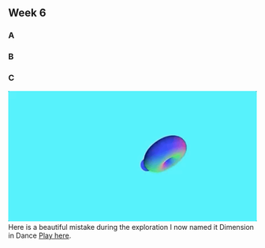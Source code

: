 ## Week 6

### A

### B

### C

![](https://github.com/Raymondvonz/CodeWords/blob/master/W6/Sep-23-2020%2023-49-23.gif)
Here is a beautiful mistake during the exploration 
I now named it Dimension in Dance
[Play here](https://raymondvonz.github.io/CodeWords/W6/sketch_3d/).
